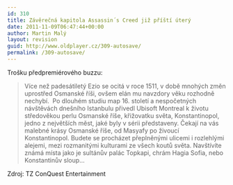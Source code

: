 ```yaml
---
id: 310
title: Závěrečná kapitola Assassin´s Creed již příští úterý
date: 2011-11-09T06:47:44+00:00
author: Martin Malý
layout: revision
guid: http://www.oldplayer.cz/309-autosave/
permalink: /309-autosave/
---
```

Trošku předpremiérového buzzu:

> Více než padesátiletý Ezio se ocitá v roce 1511, v době mnohých změn uprostřed Osmanské říši, ovšem elán mu navzdory věku rozhodně nechybí.  Po dlouhém studiu map 16. století a nespočetných návštěvách dnešního Istanbulu přivedl Ubisoft Montreal k životu středověkou perlu Osmanské říše, křižovatku světa, Konstantinopol, jedno z největších měst, jaké byly v sérii představeny. Čekají na vás malebné krásy Osmanské říše, od Masyafy po živoucí Konstantinopol. Budete se procházet přeplněnými ulicemi i rozlehlými alejemi, mezi rozmanitými kulturami ze všech koutů světa. Navštívíte známá místa jako je sultánův palác Topkapi, chrám Hagia Sofia, nebo Konstantinův sloup&#8230;

Zdroj: TZ ConQuest Entertainment

<div id="google_plus_one">
  <g:plusone></g:plusone>
</div>

<div id="fb_send_like">
</div>
